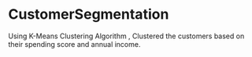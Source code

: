 # CustomerSegmentation
Using K-Means Clustering Algorithm , Clustered the customers based on their spending score and annual income.
